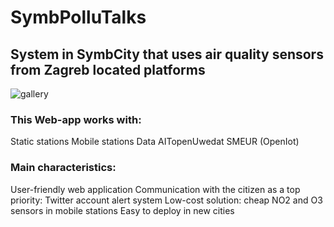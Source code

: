 # SymbPolluTalks

## System in SymbCity that uses air quality sensors from Zagreb located platforms

![gallery](https://user-images.githubusercontent.com/10779750/81504394-34420a80-92e9-11ea-8a89-1041699d4585.jpg)

### This Web-app works with:

Static stations
Mobile stations Data
AITopenUwedat
SMEUR (OpenIot)

### Main characteristics:

User-friendly web application
Communication with the citizen as a top priority: Twitter account alert system
Low-cost solution: cheap NO2 and O3 sensors in mobile stations
Easy to deploy in new cities
